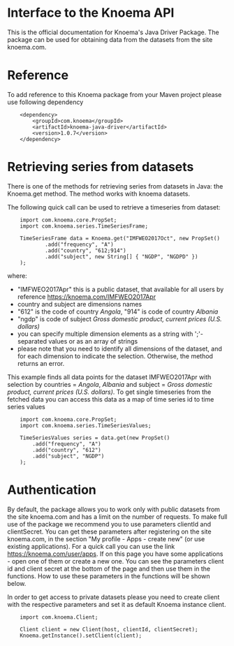 Interface to the Knoema API
========

This is the official documentation for Knoema's Java Driver Package. The package can be used for obtaining data from the datasets from the site knoema.com.

# Reference

To add reference to this Knoema package from your Maven project please use following dependency

        <dependency>
            <groupId>com.knoema</groupId>
            <artifactId>knoema-java-driver</artifactId>
            <version>1.0.7</version>
        </dependency>
    
# Retrieving series from datasets
There is one of the methods for retrieving series from datasets in Java: the Knoema.get method. The method works with knoema datasets.

The following quick call can be used to retrieve a timeseries from dataset:

        import com.knoema.core.PropSet;
        import com.knoema.series.TimeSeriesFrame;

        TimeSeriesFrame data = Knoema.get("IMFWEO2017Oct", new PropSet()
                .add("frequency", "A")
                .add("country", "612;914")
                .add("subject", new String[] { "NGDP", "NGDPD" })
        );
   
where:

* "IMFWEO2017Apr" this is a public dataset, that available for all users by reference https://knoema.com/IMFWEO2017Apr
* country and subject are dimensions names
* "612" is the code of country *Angola*, "914" is code of country *Albania*
* "ngdp" is code of subject *Gross domestic product, current prices (U.S. dollars)*
* you can specify multiple dimension elements as a string with ';'-separated values or as an array of strings
* please note that you need to identify all dimensions of the dataset, and for each dimension to indicate the selection. Otherwise, the method returns an error.

This example finds all data points for the dataset IMFWEO2017Apr with selection by countries = *Angola*, *Albania* and subject =  *Gross domestic product, current prices (U.S. dollars)*. 
To get single timeseries from the fetched data you can access this data as a map of time series id to time series values 

        import com.knoema.core.PropSet;
        import com.knoema.series.TimeSeriesValues;
        
        TimeSeriesValues series = data.get(new PropSet()
            .add("frequency", "A")
            .add("country", "612")
            .add("subject", "NGDP")
        );

# Authentication
By default, the package allows you to work only with public datasets from the site knoema.com and has a limit on the number of requests.
To make full use of the package we recommend you to use parameters clientId and clientSecret.
You can get these parameters after registering on the site knoema.com, in the section "My profile - Apps - create new" (or use existing applications).
For a quick call you can use the link https://knoema.com/user/apps. 
If on this page you have some applications - open one of them or create a new one.
You can see the parameters client id and client secret at the bottom of the page and then use them in the functions.
How to use these parameters in the functions will be shown below.

In order to get access to private datasets please you need to create client with the respective parameters and set it as default Knoema instance client.

        import com.knoema.Client;
        
        Client client = new Client(host, clientId, clientSecret);
        Knoema.getInstance().setClient(client);
